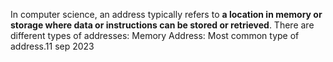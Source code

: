 In computer science, an address typically refers to **a location in memory or storage where data or instructions can be stored or retrieved**. There are different types of addresses: Memory Address: Most common type of address.11 sep 2023